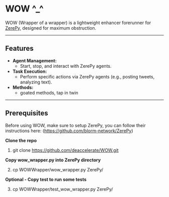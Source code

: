 # WOW ^_^

WOW (Wrapper of a wrapper) is a lightweight enhancer forerunner for [ZerePy](https://github.com/blorm-network/ZerePy), designed for maximum obstruction. 

---

## Features

- **Agent Management:**
  - Start, stop, and interact with ZerePy agents.
- **Task Execution:**
  - Perform specific actions via ZerePy agents (e.g., posting tweets, analyzing text).
- **Methods:**
  - goated methods, tap in twin

---

## Prerequisites

Before using WOW, make sure to setup ZerePy, you can follow their instructions here: (https://github.com/blorm-network/ZerePy)

**Clone the repo**

1. git clone https://github.com/deaccelerate/WOW.git

 **Copy wow_wrapper.py into ZerePy directory**
   
2. cp WOWWrapper/wow_wrapper.py ZerePy/

 **Optional - Copy test to run some tests**
   
3. cp WOWWrapper/test_wow_wrapper.py ZerePy/ 


